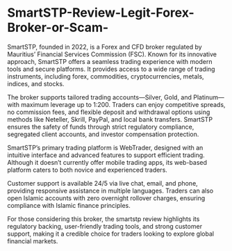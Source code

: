 # SmartSTP-Review-Legit-Forex-Broker-or-Scam-
SmartSTP, founded in 2022, is a Forex and CFD broker regulated by Mauritius’ Financial Services Commission (FSC). Known for its innovative approach, SmartSTP offers a seamless trading experience with modern tools and secure platforms. It provides access to a wide range of trading instruments, including forex, commodities, cryptocurrencies, metals, indices, and stocks.

The broker supports tailored trading accounts—Silver, Gold, and Platinum—with maximum leverage up to 1:200. Traders can enjoy competitive spreads, no commission fees, and flexible deposit and withdrawal options using methods like Neteller, Skrill, PayPal, and local bank transfers. SmartSTP ensures the safety of funds through strict regulatory compliance, segregated client accounts, and investor compensation protection.

SmartSTP’s primary trading platform is WebTrader, designed with an intuitive interface and advanced features to support efficient trading. Although it doesn’t currently offer mobile trading apps, its web-based platform caters to both novice and experienced traders.

Customer support is available 24/5 via live chat, email, and phone, providing responsive assistance in multiple languages. Traders can also open Islamic accounts with zero overnight rollover charges, ensuring compliance with Islamic finance principles.

For those considering this broker, the smartstp review highlights its regulatory backing, user-friendly trading tools, and strong customer support, making it a credible choice for traders looking to explore global financial markets.
